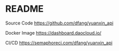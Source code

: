 # README

Source Code
https://github.com/dfang/yuanxin_api

Docker Image
https://dashboard.daocloud.io/

CI/CD
https://semaphoreci.com/dfang/yuanxin_api
